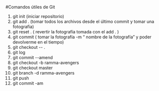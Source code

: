 #Comandos útiles de Git

1. git init (iniciar repositorio)
2. git add . (tomar todos los archivos desde el último commit y tomar una fotografia)
3. git reset . ( revertir la fotografía tomada con el add . )
4. git commit ( tomar la fotografía -m “ nombre de la fotografía”  y poder devolverme en el tiempo)
5. git checkout -- .
6. git log 
7. git commit --amend
8. git checkout -b ramma-avengers
9. git checkout master
10. git branch -d ramma-avengers
11. git push
12. git commit -am 